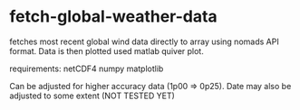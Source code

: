 # fetch-global-weather-data

fetches most recent global wind data directly to array using nomads API format. Data is then plotted used matlab quiver plot.

requirements:
netCDF4
numpy
matplotlib

Can be adjusted for higher accuracy data (1p00 => 0p25).
Date may also be adjusted to some extent (NOT TESTED YET)
